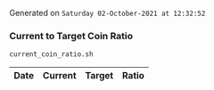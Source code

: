 Generated on `Saturday 02-October-2021 at 12:32:52`

### Current to Target Coin Ratio
`current_coin_ratio.sh`

Date|Current|Target|Ratio
---|---|---|---
